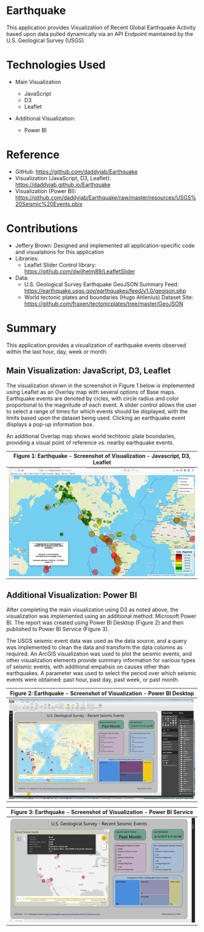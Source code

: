 # Earthquake

This application provides Visualization of Recent Global Earthquake Activity based upon data pulled dynamically via an API Endpoint maintained by the U.S. Geological Survey (USGS).

# Technologies Used

* Main Visualization

    * JavaScript
    * D3
    * Leaflet

* Additional Visualization:
    * Power BI

# Reference

* GitHub: https://github.com/daddyjab/Earthquake
* Visualization (JavaScript, D3, Leaflet): https://daddyjab.github.io/Earthquake
* Visualization (Power BI): https://github.com/daddyjab/Earthquake/raw/master/resources/USGS%20Seismic%20Events.pbix

# Contributions

* Jeffery Brown: Designed and implemented all application-specific code and visualations for this application
* Libraries:
    * Leaflet Slider Control library: https://github.com/dwilhelm89/LeafletSlider
* Data:
    * U.S. Geological Survey Earthquake GeoJSON Summary Feed: https://earthquake.usgs.gov/earthquakes/feed/v1.0/geojson.php
    * World tectonic plates and boundaries (Hugo Ahlenius) Dataset Site: https://github.com/fraxen/tectonicplates/tree/master/GeoJSON

# Summary

This application provides a visualization of earthquake events observed within the last hour, day, week or month.

## Main Visualization: JavaScript, D3, Leaflet
The visualization shown in the screenshot in Figure 1 below is implemented using Leaflet as an Overlay map with several options of Base maps.  Earthquake events are denoted by cicles, with circle radius and color proportional to the magnitude of each event.  A slider control allows the user to select a range of times for which events should be displayed, with the limits based upon the dataset being used.  Clicking an earthquake event displays a pop-up information box.

An additional Overlap map shows world techtonic plate boundaries, providing a visual point of reference vs. nearby earthquake events.  

| Figure 1: Earthquake - Screenshot of Visualization - Javascript, D3, Leaflet |
|----------|
| ![Earthquake - Screenshot of Visualization - Javascript, D3, Leaflet is loading...](docs/Earthquate-D3.png "Figure 1: Earthquake - Screenshot of Visualization - Javascript, D3, Leaflet") |

## Additional Visualization: Power BI
After completing the main visualization using D3 as noted above, the visualization was implemented using an additional method: Microsoft Power BI.  The report was created using Power BI Desktop (Figure 2) and then published to Power BI Service (Figure 3).

The USGS seismic event data was used as the data source, and a query was implemented to clean the data and transform the data columns as required. An ArcGIS visualization was used to plot the seismic events, and other visualization elements provide summary information for various types of seismic events, with additional empahsis on causes other than earthquakes.  A parameter was used to select the period over which seismic events were obtained: past hour, past day, past week, or past month.

| Figure 2: Earthquake - Screenshot of Visualization - Power BI Desktop |
|----------|
| ![Earthquake - Screenshot of Visualization - Power BI Desktop is loading...](docs/Earthquake-PowerBI_Desktop.png "Figure 2: Earthquake - Screenshot of Visualization - Power BI Desktop") |

| Figure 3: Earthquake - Screenshot of Visualization - Power BI Service |
|----------|
| ![Earthquake - Screenshot of Visualization - Power BI Service is loading...](docs/Earthquake-PowerBI_Service.png "Figure 3: Earthquake - Screenshot of Visualization - Power BI Service") |

